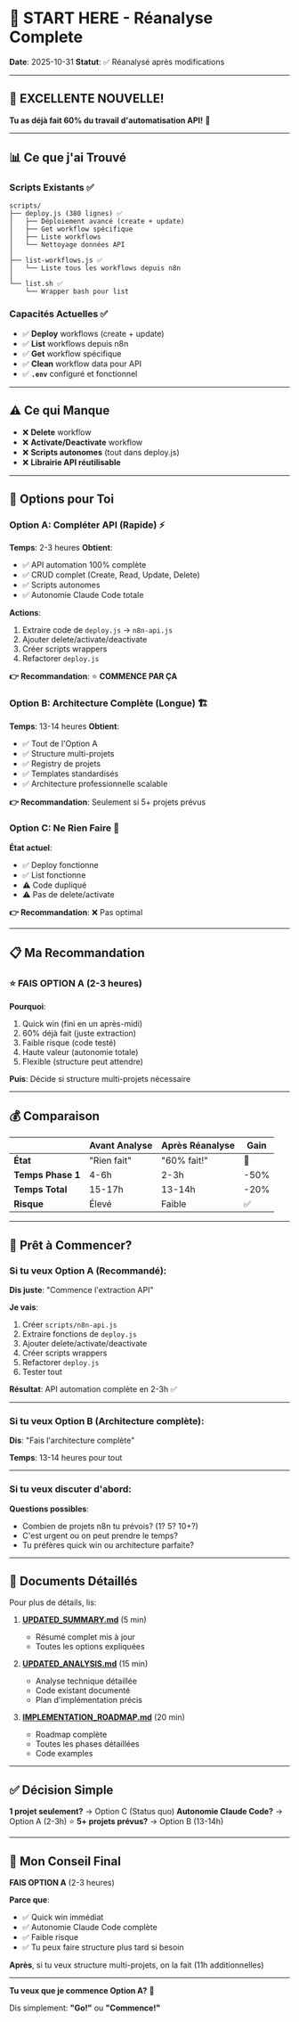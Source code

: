 # 🎯 START HERE - Réanalyse Complete

**Date**: 2025-10-31
**Statut**: ✅ Réanalysé après modifications

---

## 🎉 EXCELLENTE NOUVELLE!

**Tu as déjà fait 60% du travail d'automatisation API!** 🚀

---

## 📊 Ce que j'ai Trouvé

### Scripts Existants ✅

```
scripts/
├── deploy.js (380 lignes) ✅
│   ├── Déploiement avancé (create + update)
│   ├── Get workflow spécifique
│   ├── Liste workflows
│   └── Nettoyage données API
│
├── list-workflows.js ✅
│   └── Liste tous les workflows depuis n8n
│
└── list.sh ✅
    └── Wrapper bash pour list
```

### Capacités Actuelles ✅

- ✅ **Deploy** workflows (create + update)
- ✅ **List** workflows depuis n8n
- ✅ **Get** workflow spécifique
- ✅ **Clean** workflow data pour API
- ✅ **`.env`** configuré et fonctionnel

---

## ⚠️ Ce qui Manque

- ❌ **Delete** workflow
- ❌ **Activate/Deactivate** workflow
- ❌ **Scripts autonomes** (tout dans deploy.js)
- ❌ **Librairie API réutilisable**

---

## 🚀 Options pour Toi

### Option A: Compléter API (Rapide) ⚡
**Temps**: 2-3 heures
**Obtient**:
- ✅ API automation 100% complète
- ✅ CRUD complet (Create, Read, Update, Delete)
- ✅ Scripts autonomes
- ✅ Autonomie Claude Code totale

**Actions**:
1. Extraire code de `deploy.js` → `n8n-api.js`
2. Ajouter delete/activate/deactivate
3. Créer scripts wrappers
4. Refactorer `deploy.js`

**👉 Recommandation**: ⭐ **COMMENCE PAR ÇA**

### Option B: Architecture Complète (Longue) 🏗️
**Temps**: 13-14 heures
**Obtient**:
- ✅ Tout de l'Option A
- ✅ Structure multi-projets
- ✅ Registry de projets
- ✅ Templates standardisés
- ✅ Architecture professionnelle scalable

**👉 Recommandation**: Seulement si 5+ projets prévus

### Option C: Ne Rien Faire 🛑
**État actuel**:
- ✅ Deploy fonctionne
- ✅ List fonctionne
- ⚠️ Code dupliqué
- ⚠️ Pas de delete/activate

**👉 Recommandation**: ❌ Pas optimal

---

## 📋 Ma Recommandation

### ⭐ FAIS OPTION A (2-3 heures)

**Pourquoi**:
1. Quick win (fini en un après-midi)
2. 60% déjà fait (juste extraction)
3. Faible risque (code testé)
4. Haute valeur (autonomie totale)
5. Flexible (structure peut attendre)

**Puis**: Décide si structure multi-projets nécessaire

---

## 💰 Comparaison

| | Avant Analyse | Après Réanalyse | Gain |
|---|---|---|---|
| **État** | "Rien fait" | "60% fait!" | 🎉 |
| **Temps Phase 1** | 4-6h | 2-3h | -50% |
| **Temps Total** | 15-17h | 13-14h | -20% |
| **Risque** | Élevé | Faible | ✅ |

---

## 🚀 Prêt à Commencer?

### Si tu veux Option A (Recommandé):

**Dis juste**: "Commence l'extraction API"

**Je vais**:
1. Créer `scripts/n8n-api.js`
2. Extraire fonctions de `deploy.js`
3. Ajouter delete/activate/deactivate
4. Créer scripts wrappers
5. Refactorer `deploy.js`
6. Tester tout

**Résultat**: API automation complète en 2-3h ✅

---

### Si tu veux Option B (Architecture complète):

**Dis**: "Fais l'architecture complète"

**Temps**: 13-14 heures pour tout

---

### Si tu veux discuter d'abord:

**Questions possibles**:
- Combien de projets n8n tu prévois? (1? 5? 10+?)
- C'est urgent ou on peut prendre le temps?
- Tu préfères quick win ou architecture parfaite?

---

## 📄 Documents Détaillés

Pour plus de détails, lis:

1. **[UPDATED_SUMMARY.md](./UPDATED_SUMMARY.md)** (5 min)
   - Résumé complet mis à jour
   - Toutes les options expliquées

2. **[UPDATED_ANALYSIS.md](./UPDATED_ANALYSIS.md)** (15 min)
   - Analyse technique détaillée
   - Code existant documenté
   - Plan d'implémentation précis

3. **[IMPLEMENTATION_ROADMAP.md](./IMPLEMENTATION_ROADMAP.md)** (20 min)
   - Roadmap complète
   - Toutes les phases détaillées
   - Code examples

---

## ✅ Décision Simple

**1 projet seulement?** → Option C (Status quo)
**Autonomie Claude Code?** → Option A (2-3h) ⭐
**5+ projets prévus?** → Option B (13-14h)

---

## 🎯 Mon Conseil Final

**FAIS OPTION A** (2-3 heures)

**Parce que**:
- ✅ Quick win immédiat
- ✅ Autonomie Claude Code complète
- ✅ Faible risque
- ✅ Tu peux faire structure plus tard si besoin

**Après**, si tu veux structure multi-projets, on la fait (11h additionnelles)

---

**Tu veux que je commence Option A?** 🚀

Dis simplement: **"Go!"** ou **"Commence!"**
